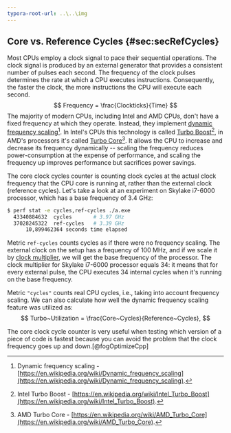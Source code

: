 ```yaml
---
typora-root-url: ..\..\img
---
```


## Core vs. Reference Cycles {#sec:secRefCycles}

Most CPUs employ a clock signal to pace their sequential operations. The clock signal is produced by an external generator that provides a consistent number of pulses each second. The frequency of the clock pulses determines the rate at which a CPU executes instructions. Consequently, the faster the clock, the more instructions the CPU will execute each second. 
$$
Frequency = \frac{Clockticks}{Time}
$$
The majority of modern CPUs, including Intel and AMD CPUs, don't have a fixed frequency at which they operate. Instead, they implement [dynamic frequency scaling](https://en.wikipedia.org/wiki/Dynamic_frequency_scaling)[^5]. In Intel's CPUs this technology is called [Turbo Boost](https://en.wikipedia.org/wiki/Intel_Turbo_Boost)[^6], in AMD's processors it's called [Turbo Core](https://en.wikipedia.org/wiki/AMD_Turbo_Core)[^7]. It allows the CPU to increase and decrease its frequency dynamically -- scaling the frequency reduces power-consumption at the expense of performance, and scaling the frequency up improves performance but sacrifices power savings.

The core clock cycles counter is counting clock cycles at the actual clock frequency that the CPU core is running at, rather than the external clock (reference cycles). Let's take a look at an experiment on Skylake i7-6000 processor, which has a base frequency of 3.4 GHz:

```bash
$ perf stat -e cycles,ref-cycles ./a.exe
  43340884632  cycles		# 3.97 GHz
  37028245322  ref-cycles	# 3.39 GHz
      10,899462364 seconds time elapsed
```

Metric `ref-cycles` counts cycles as if there were no frequency scaling. The external clock on the setup has a frequency of 100 MHz, and if we scale it by [clock multiplier](https://en.wikipedia.org/wiki/CPU_multiplier), we will get the base frequency of the processor. The clock multiplier for Skylake i7-6000 processor equals 34: it means that for every external pulse, the CPU executes 34 internal cycles when it's running on the base frequency.

Metric `"cycles"` counts real CPU cycles, i.e., taking into account frequency scaling. We can also calculate how well the dynamic frequency scaling feature was utilized as:
$$
Turbo~Utilization = \frac{Core~Cycles}{Reference~Cycles},
$$

The core clock cycle counter is very useful when testing which version of a piece of code is fastest because you can avoid the problem that the clock frequency goes up and down.[@fogOptimizeCpp]

[^5]: Dynamic frequency scaling - [https://en.wikipedia.org/wiki/Dynamic_frequency_scaling](https://en.wikipedia.org/wiki/Dynamic_frequency_scaling).
[^6]: Intel Turbo Boost - [https://en.wikipedia.org/wiki/Intel_Turbo_Boost](https://en.wikipedia.org/wiki/Intel_Turbo_Boost).
[^7]: AMD Turbo Core - [https://en.wikipedia.org/wiki/AMD_Turbo_Core](https://en.wikipedia.org/wiki/AMD_Turbo_Core).
